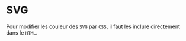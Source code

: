 # SVG

Pour modifier les couleur des `SVG` par `CSS`, il faut les inclure directement dans le `HTML`.
